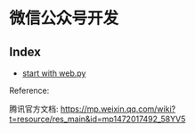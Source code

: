 ﻿微信公众号开发
==

Index
--

- [start with web.py](web.py/README.md)



Reference:

腾讯官方文档: https://mp.weixin.qq.com/wiki?t=resource/res_main&id=mp1472017492_58YV5
